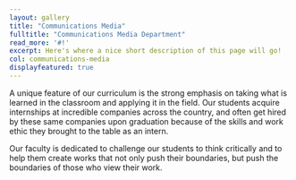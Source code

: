 ```yaml
---
layout: gallery
title: "Communications Media"
fulltitle: "Communications Media Department"
read_more: '#!'
excerpt: Here's where a nice short description of this page will go!
col: communications-media
displayfeatured: true
---
```


A unique feature of our curriculum is the strong emphasis on taking what is learned in the classroom and applying it in the field. Our students acquire internships at incredible companies across the country, and often get hired by these same companies upon graduation because of the skills and work ethic they brought to the table as an intern.

Our faculty is dedicated to challenge our students to think critically and to help them create works that not only push their boundaries, but push the boundaries of those who view their work.